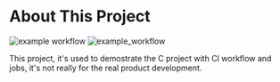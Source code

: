 # About This Project

![example workflow](https://github.com/github/docs/actions/workflows/main.yml/badge.svg)
![example_workflow](https://github.com/erizhang/sample-code/actions/workflows/c-cpp.yml/badge.svg)

This project, it's used to demostrate the C project with CI workflow and jobs, it's not really for the real product development.

